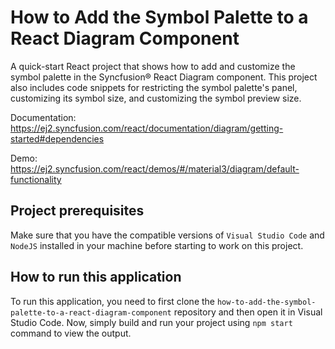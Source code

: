 # How to Add the Symbol Palette to a React Diagram Component
A quick-start React project that shows how to add and customize the symbol palette in the Syncfusion&reg; React Diagram component. This project also includes code snippets for restricting the symbol palette's panel, customizing its symbol size, and customizing the symbol preview size.

Documentation: https://ej2.syncfusion.com/react/documentation/diagram/getting-started#dependencies

Demo: https://ej2.syncfusion.com/react/demos/#/material3/diagram/default-functionality

## Project prerequisites
Make sure that you have the compatible versions of `Visual Studio Code` and `NodeJS` installed in your machine before starting to work on this project.

## How to run this application
To run this application, you need to first clone the `how-to-add-the-symbol-palette-to-a-react-diagram-component` repository and then open it in Visual Studio Code. Now, simply build and run your project using `npm start` command to view the output.
